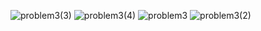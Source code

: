 
![problem3(3)](https://github.com/user-attachments/assets/4c84a933-7e66-4311-aeb0-cdc71e555e0f)
![problem3(4)](https://github.com/user-attachments/assets/1d3c31ed-900f-4782-8c86-71093158a738)
![problem3](https://github.com/user-attachments/assets/8dc354bf-d253-4111-8a01-713edb9e5412)
![problem3(2)](https://github.com/user-attachments/assets/12e88841-c1e6-429d-b1a8-5fce1cb3643c)
